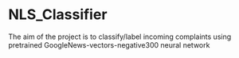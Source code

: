 # NLS_Classifier
The aim of the project is to classify/label incoming complaints using pretrained GoogleNews-vectors-negative300 neural network
